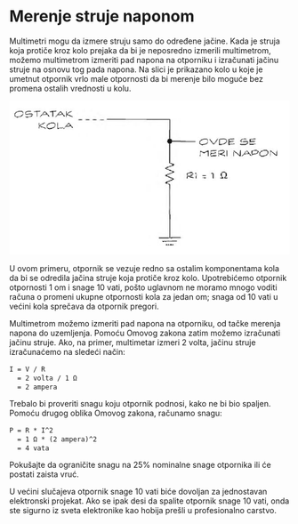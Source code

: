# Merenje struje naponom

Multimetri mogu da izmere struju samo do određene jačine. Kada je struja koja protiče kroz kolo prejaka da bi je neposredno izmerili multimetrom, možemo multimetrom izmeriti pad napona na otporniku i izračunati jačinu struje na osnovu tog pada napona. Na slici je prikazano kolo u koje je umetnut otpornik vrlo male otpornosti da bi merenje bilo moguće bez promena ostalih vrednosti u kolu.

![](slike/merenje-struje-naponom.jpg)

U ovom primeru, otpornik se vezuje redno sa ostalim komponentama kola da bi se odredila jačina struje koja protiče kroz kolo. Upotrebićemo otpornik otpornosti 1 om i snage 10 vati, pošto uglavnom ne moramo mnogo voditi računa o promeni ukupne otpornosti kola za jedan om; snaga od 10 vati u većini kola sprečava da otpornik pregori.

Multimetrom možemo izmeriti pad napona na otporniku, od tačke merenja napona do uzemljenja. Pomoću Omovog zakona zatim možemo izračunati jačinu struje. Ako, na primer, multimetar izmeri 2 volta, jačinu struje izračunaćemo na sledeći način:

```
I = V / R 
  = 2 volta / 1 Ω 
  = 2 ampera
```

Trebalo bi proveriti snagu koju otpornik podnosi, kako ne bi bio spaljen. Pomoću drugog oblika Omovog zakona, računamo snagu:

```
P = R * I^2 
  = 1 Ω * (2 ampera)^2 
  = 4 vata
```

Pokušajte da ograničite snagu na 25% nominalne snage otpornika ili će postati zaista vruć.

U većini slučajeva otpornik snage 10 vati biće dovoljan za jednostavan elektronski projekat. Ako se ipak desi da spalite otpornik snage 10 vati, onda ste sigurno iz sveta elektronike kao hobija prešli u profesionalno carstvo.
